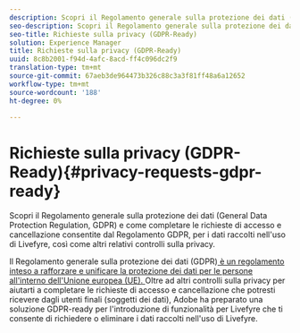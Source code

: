 ```yaml
---
description: Scopri il Regolamento generale sulla protezione dei dati (General Data Protection Regulation, GDPR) e come completare le richieste di accesso e cancellazione consentite dal Regolamento GDPR, per i dati raccolti nell'uso di Livefyre, così come altri relativi controlli sulla privacy.
seo-description: Scopri il Regolamento generale sulla protezione dei dati (General Data Protection Regulation, GDPR) e come completare le richieste di accesso e cancellazione consentite dal Regolamento GDPR, per i dati raccolti nell'uso di Livefyre, così come altri relativi controlli sulla privacy.
seo-title: Richieste sulla privacy (GDPR-Ready)
solution: Experience Manager
title: Richieste sulla privacy (GDPR-Ready)
uuid: 8c8b2001-f94d-4afc-8acd-ff4c096dc2f9
translation-type: tm+mt
source-git-commit: 67aeb3de964473b326c88c3a3f81ff48a6a12652
workflow-type: tm+mt
source-wordcount: '188'
ht-degree: 0%

---
```



# Richieste sulla privacy (GDPR-Ready){#privacy-requests-gdpr-ready}

Scopri il Regolamento generale sulla protezione dei dati (General Data Protection Regulation, GDPR) e come completare le richieste di accesso e cancellazione consentite dal Regolamento GDPR, per i dati raccolti nell&#39;uso di Livefyre, così come altri relativi controlli sulla privacy.

Il Regolamento generale sulla protezione dei dati (GDPR)[ è un regolamento inteso a rafforzare e unificare la protezione dei dati per le persone all&#39;interno dell&#39;Unione europea (UE). ](https://adobe.io/apis/cloudplatform/gdpr.html) Oltre ad altri controlli sulla privacy per aiutarti a completare le richieste di accesso e cancellazione che potresti ricevere dagli utenti finali (soggetti dei dati),  Adobe ha preparato una soluzione GDPR-ready per l&#39;introduzione di funzionalità per Livefyre che ti consente di richiedere o eliminare i dati raccolti nell&#39;uso di Livefyre.
